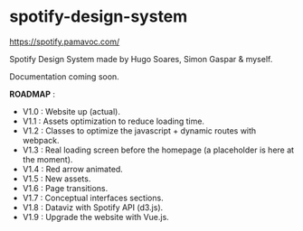 # spotify-design-system

https://spotify.pamavoc.com/

Spotify Design System made by Hugo Soares, Simon Gaspar & myself.

Documentation coming soon.

<b>ROADMAP</b> :

- V1.0 : Website up (actual).
- V1.1 : Assets optimization to reduce loading time.
- V1.2 : Classes to optimize the javascript + dynamic routes with webpack.
- V1.3 : Real loading screen before the homepage (a placeholder is here at the moment).
- V1.4 : Red arrow animated.
- V1.5 : New assets.
- V1.6 : Page transitions. 
- V1.7 : Conceptual interfaces sections.
- V1.8 : Dataviz with Spotify API (d3.js).
- V1.9 : Upgrade the website with Vue.js.
